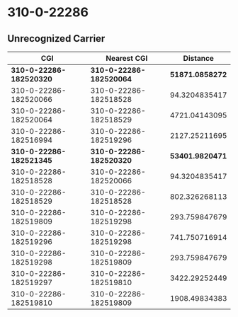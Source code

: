 # 310-0-22286
## Unrecognized Carrier


| CGI | Nearest CGI | Distance |
|-----|-------------|----------|
| **310-0-22286-182520320** | **310-0-22286-182520064** | **51871.0858272** |
| 310-0-22286-182520066 | 310-0-22286-182518528 | 94.3204835417 |
| 310-0-22286-182520064 | 310-0-22286-182518529 | 4721.04143095 |
| 310-0-22286-182516994 | 310-0-22286-182519296 | 2127.25211695 |
| **310-0-22286-182521345** | **310-0-22286-182520320** | **53401.9820471** |
| 310-0-22286-182518528 | 310-0-22286-182520066 | 94.3204835417 |
| 310-0-22286-182518529 | 310-0-22286-182518528 | 802.326268113 |
| 310-0-22286-182519809 | 310-0-22286-182519298 | 293.759847679 |
| 310-0-22286-182519296 | 310-0-22286-182519298 | 741.750716914 |
| 310-0-22286-182519298 | 310-0-22286-182519809 | 293.759847679 |
| 310-0-22286-182519297 | 310-0-22286-182519810 | 3422.29252449 |
| 310-0-22286-182519810 | 310-0-22286-182519809 | 1908.49834383 |
